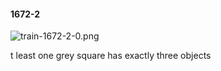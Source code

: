 #### 1672-2
![train-1672-2-0.png](https://github.com/lil-lab/nlvr/raw/master/nlvr/train/images/71/train-1672-2-0.png "train-1672-2-0.png")

t least one grey square has exactly three objects